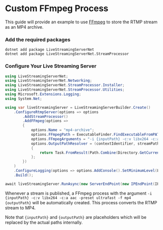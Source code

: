 # Custom FFmpeg Process

This guide will provide an example to use [FFmpeg](https://ffmpeg.org/) to store the RTMP stream as an MP4 archive.

### Add the required packages

```
dotnet add package LiveStreamingServerNet
dotnet add package LiveStreamingServerNet.StreamProcessor
```

### Configure Your Live Streaming Server

```cs linenums="1"
using LiveStreamingServerNet;
using LiveStreamingServerNet.Networking;
using LiveStreamingServerNet.StreamProcessor.Installer;
using LiveStreamingServerNet.StreamProcessor.Utilities;
using Microsoft.Extensions.Logging;
using System.Net;

using var liveStreamingServer = LiveStreamingServerBuilder.Create()
    .ConfigureRtmpServer(options => options
        .AddStreamProcessor()
        .AddFFmpeg(options =>
        {
            options.Name = "mp4-archive";
            options.FFmpegPath = ExecutableFinder.FindExecutableFromPATH("ffmpeg")!;
            options.FFmpegArguments = "-i {inputPath} -c:v libx264 -c:a aac -preset ultrafast -f mp4 {outputPath}";
            options.OutputPathResolver = (contextIdentifier, streamPath, streamArguments) =>
            {
                return Task.FromResult(Path.Combine(Directory.GetCurrentDirectory(), "mp4-archive", streamPath.Trim('/'), "output.mp4"));
            };
        })
    )
    .ConfigureLogging(options => options.AddConsole().SetMinimumLevel(LogLevel.Debug))
    .Build();

await liveStreamingServer.RunAsync(new ServerEndPoint(new IPEndPoint(IPAddress.Any, 1935), false));
```

Whenever a stream is published, a FFmpeg process with the argument `-i {inputPath} -c:v libx264 -c:a aac -preset ultrafast -f mp4 {outputPath}` will be automatically created. This process converts the RTMP stream to MP4.

Note that `{inputPath}` and `{outputPath}` are placeholders which will be replaced by the actual paths internally.
